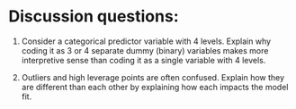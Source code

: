 # Discussion questions: 

1. Consider a categorical predictor variable with 4 levels. Explain why coding it as 3 or 4 separate dummy (binary) variables makes more interpretive sense than coding it as a single variable with 4 levels.

2. Outliers and high leverage points are often confused. Explain how they are different than each other by explaining how each impacts the model fit.

